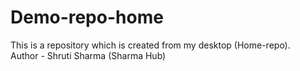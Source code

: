 # Demo-repo-home
This is a repository which is created from my desktop (Home-repo).
<br>
Author - Shruti Sharma (Sharma Hub)